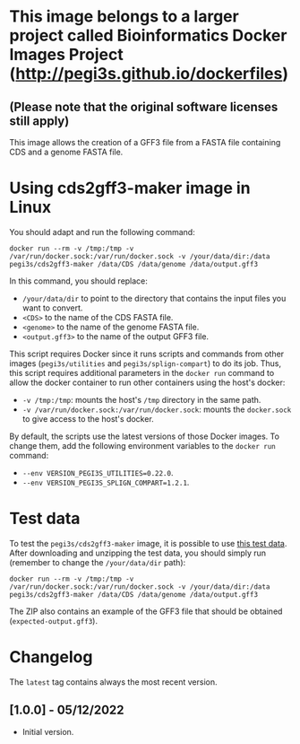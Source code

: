 # This image belongs to a larger project called Bioinformatics Docker Images Project (http://pegi3s.github.io/dockerfiles)
## (Please note that the original software licenses still apply)

This image allows the creation of a GFF3 file from a FASTA file containing CDS and a genome FASTA file.

# Using cds2gff3-maker image in Linux

You should adapt and run the following command:
```
docker run --rm -v /tmp:/tmp -v /var/run/docker.sock:/var/run/docker.sock -v /your/data/dir:/data pegi3s/cds2gff3-maker /data/CDS /data/genome /data/output.gff3
```

In this command, you should replace:
- `/your/data/dir` to point to the directory that contains the input files you want to convert.
- `<CDS>` to the name of the CDS FASTA file.
- `<genome>` to the name of the genome FASTA file.
- `<output.gff3>` to the name of the output GFF3 file.

This script requires Docker since it runs scripts and commands from other images (`pegi3s/utilities` and `pegi3s/splign-compart`) to do its job. Thus, this script requires additional parameters in the `docker run` command to allow the docker container to run other containers using the host's docker:

- `-v /tmp:/tmp`: mounts the host's `/tmp` directory in the same path.
- `-v /var/run/docker.sock:/var/run/docker.sock`: mounts the `docker.sock` to give access to the host's docker.

By default, the scripts use the latest versions of those Docker images. To change them, add the following environment variables to the `docker run` command:
- `--env VERSION_PEGI3S_UTILITIES=0.22.0`.
- `--env VERSION_PEGI3S_SPLIGN_COMPART=1.2.1`.

# Test data

To test the `pegi3s/cds2gff3-maker` image, it is possible to use [this test data](http://evolution6.i3s.up.pt/static/pegi3s/dockerfiles/cds2gff3-maker/test-data-cds2gff3-maker.zip). After downloading and unzipping the test data, you should simply run (remember to change the `/your/data/dir` path):

```
docker run --rm -v /tmp:/tmp -v /var/run/docker.sock:/var/run/docker.sock -v /your/data/dir:/data pegi3s/cds2gff3-maker /data/CDS /data/genome /data/output.gff3
```

The ZIP also contains an example of the GFF3 file that should be obtained (`expected-output.gff3`).

# Changelog

The `latest` tag contains always the most recent version.

## [1.0.0] - 05/12/2022
- Initial version.
